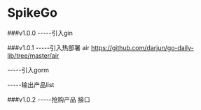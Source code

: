 # SpikeGo


###v1.0.0
-----引入gin


###v1.0.1
-----引入热部署  air  https://github.com/darjun/go-daily-lib/tree/master/air

-----引入gorm

-----输出产品list

###v1.0.2
-----抢购产品 接口

